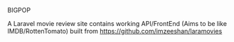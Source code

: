 BIGPOP

A Laravel movie review site contains working API/FrontEnd (Aims to be like IMDB/RottenTomato) built from https://github.com/imzeeshan/laramovies
